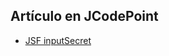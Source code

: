 ## Artículo en JCodePoint
* [JSF inputSecret](https://jcodepoint.com/jsf/etiquetas/jsf-inputsecret/)
